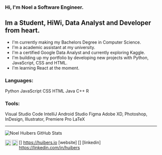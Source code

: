### Hi, I'm Noel a Software Engineer.

## Im a Student, HiWi, Data Analyst and Developer from heart.

- I'm currently making my Bachelors Degree in Computer Science.
- I'm a academic assistant at my university.
- I'm a certified Google Data Analyst and currently exploring Kaggle.
- I'm building up my portfolio by developing new projects with Python, JavaScript, CSS and HTML.
- I'm learning React at the moment.

### Languages:

Python
JavaScript
CSS
HTML
Java
C++
R

### Tools:

Visual Studio Code
IntelliJ
Android Studio
Figma
Adobe XD, Photoshop, InDesign, Illustrator, Premiere Pro
LaTeX

---

<img aling="left" alt="Noel Huibers GitHub Stats" src="https://github-readme-stats.vercel.app/api?username=NoelHuibers&count_private=true&show_icons=true&hide_border=true&theme=cobalt"/>

[<img align="left" alt="huibers.io" width="20px" src="https://raw.githubusercontent.com/iconic/open-iconic/master/svgf/globe.svg"/>] https://huibers.io [website]
[<img align="left" alt="NoelHuibers" width="20px" src="https://cdn.jsdelivr.net/npm/simple-icons@v3/icons/linkedin.svg"/>] [linkedin] https://linkedin.com/in/huibers
